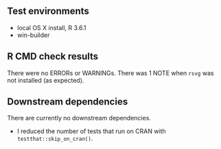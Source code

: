 ## Test environments
* local OS X install, R 3.6.1  
* win-builder

## R CMD check results  
There were no ERRORs or WARNINGs. There was 1 NOTE when `rsvg` was not installed (as expected).

## Downstream dependencies
There are currently no downstream dependencies.

* I reduced the number of tests that run on CRAN with `testthat::skip_on_cran()`.
